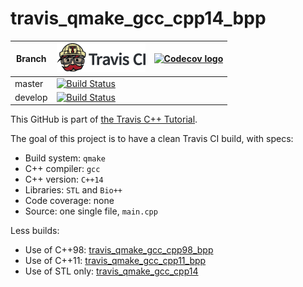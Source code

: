 # travis_qmake_gcc_cpp14_bpp

Branch|[![Travis CI logo](TravisCI.png)](https://travis-ci.org)|[![Codecov logo](Codecov.png)](https://www.codecov.io)
---|---|---
master|[![Build Status](https://travis-ci.org/richelbilderbeek/travis_qmake_gcc_cpp14_bpp.svg?branch=master)](https://travis-ci.org/richelbilderbeek/travis_qmake_gcc_cpp14_bpp)
develop|[![Build Status](https://travis-ci.org/richelbilderbeek/travis_qmake_gcc_cpp14_bpp.svg?branch=develop)](https://travis-ci.org/richelbilderbeek/travis_qmake_gcc_cpp14_bpp)

This GitHub is part of [the Travis C++ Tutorial](https://github.com/richelbilderbeek/travis_cpp_tutorial).

The goal of this project is to have a clean Travis CI build, with specs:
 * Build system: `qmake`
 * C++ compiler: `gcc`
 * C++ version: `C++14`
 * Libraries: `STL` and `Bio++`
 * Code coverage: none
 * Source: one single file, `main.cpp`

Less builds:
 * Use of C++98: [travis_qmake_gcc_cpp98_bpp](https://www.github.com/richelbilderbeek/travis_qmake_gcc_cpp98_bpp)
 * Use of C++11: [travis_qmake_gcc_cpp11_bpp](https://www.github.com/richelbilderbeek/travis_qmake_gcc_cpp11_bpp)
 * Use of STL only: [travis_qmake_gcc_cpp14](https://www.github.com/richelbilderbeek/travis_qmake_gcc_cpp14)
